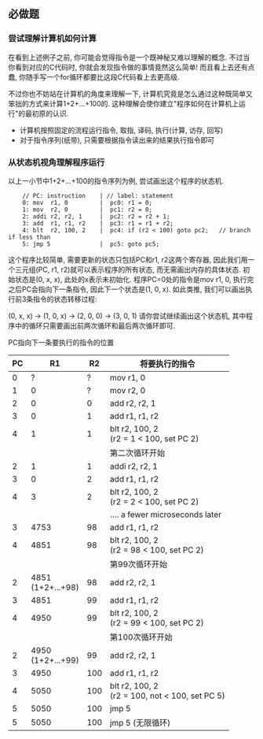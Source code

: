 ## 必做题
### 尝试理解计算机如何计算
在看到上述例子之前, 你可能会觉得指令是一个既神秘又难以理解的概念. 不过当你看到对应的C代码时, 你就会发现指令做的事情竟然这么简单! 而且看上去还有点蠢, 你随手写一个for循环都要比这段C代码看上去更高级.

不过你也不妨站在计算机的角度来理解一下, 计算机究竟是怎么通过这种既简单又笨拙的方式来计算1+2+...+100的. 这种理解会使你建立"程序如何在计算机上运行"的最初原的认识.

- 计算机按照固定的流程运行指令, 取指, 译码, 执行(计算, 访存, 回写)
- 对于指令序列(纸带), 只需要根据指令读出来的结果执行指令即可

### 从状态机视角理解程序运行
以上一小节中1+2+...+100的指令序列为例, 尝试画出这个程序的状态机.

```assembly
    // PC: instruction    | // label: statement
    0: mov  r1, 0         |  pc0: r1 = 0;
    1: mov  r2, 0         |  pc1: r2 = 0;
    2: addi r2, r2, 1     |  pc2: r2 = r2 + 1;
    3: add  r1, r1, r2    |  pc3: r1 = r1 + r2;
    4: blt  r2, 100, 2    |  pc4: if (r2 < 100) goto pc2;   // branch if less than
    5: jmp 5              |  pc5: goto pc5;
```

这个程序比较简单, 需要更新的状态只包括PC和r1, r2这两个寄存器, 因此我们用一个三元组(PC, r1, r2)就可以表示程序的所有状态, 而无需画出内存的具体状态. 初始状态是(0, x, x), 此处的x表示未初始化. 程序PC=0处的指令是mov r1, 0, 执行完之后PC会指向下一条指令, 因此下一个状态是(1, 0, x). 如此类推, 我们可以画出执行前3条指令的状态转移过程:

(0, x, x) -> (1, 0, x) -> (2, 0, 0) -> (3, 0, 1)
请你尝试继续画出这个状态机, 其中程序中的循环只需要画出前两次循环和最后两次循环即可.

PC指向下一条要执行的指令的位置

| PC   | R1                     | R2   | 将要执行的指令                                       |
| ---- | ---------------------- | ---- | ---------------------------------------------------- |
| 0    | ?                      | ?    | mov r1, 0                                            |
| 1    | 0                      | ?    | mov r2, 0                                            |
| 2    | 0                      | 0    | add r2, r2, 1                                        |
| 3    | 0                      | 1    | add r1, r1, r2                                       |
| 4    | 1                      | 1    | blt r2, 100, 2 <br />(r2 = 1 < 100, set PC 2)        |
|      |                        |      | 第二次循环开始                                       |
| 2    | 1                      | 1    | addi r2, r2, 1                                       |
| 3    | 0                      | 2    | add r1, r1, r2                                       |
| 4    | 3                      | 2    | blt r2, 100, 2 <br />(r2 = 2 < 100, set PC  2)       |
|      |                        |      | …. a fewer microseconds later                        |
| 3    | 4753                   | 98   | add r1, r1, r2                                       |
| 4    | 4851                   | 98   | blt r2, 100, 2 <br />(r2 = 98 < 100, set PC 2)       |
|      |                        |      | 第99次循环开始                                       |
| 2    | 4851<br />(1+2+...+98) | 98   | add r2, r2, 1                                        |
| 3    | 4851                   | 99   | add r1, r1, r2                                       |
| 4    | 4950                   | 99   | blt r2, 100, 2 <br />(r2 = 99 < 100, set PC 2)       |
|      |                        |      | 第100次循环开始                                      |
| 2    | 4950<br />(1+2+...+99) | 99   | add r2, r2, 1                                        |
| 3    | 4950                   | 100  | add r1, r1, r2                                       |
| 4    | 5050                   | 100  | blt r2, 100, 2 <br />(r2 = 100, not < 100, set PC 5) |
| 5    | 5050                   | 100  | jmp 5                                                |
| 5    | 5050                   | 100  | jmp 5 (无限循环)                                     |

